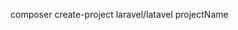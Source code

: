 composer create-project laravel/latavel projectName

<!--stackedit_data:
eyJoaXN0b3J5IjpbLTE5Njg1NTgxNzFdfQ==
-->